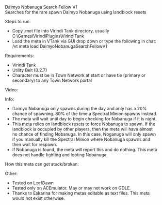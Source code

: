 Daimyo Nobanuga Search Fellow V1  
Searches for the rare spawn Daimyo Nobanuga using landblock resets

Steps to run:
- Copy .met file into Virindi Tank directory, usually C:\Games\VirindiPlugins\VirindiTank
- Load the meta in VTank via GUI drop down or type the following in chat: /vt meta load DaimyoNobanugaSearchFellowV1

Requirements:
- Virindi Tank
- Utility Belt (0.2.7)
- Character must be in Town Network at start or have tie (primary or secondary) to any Town Network portal

Video:

Info:
- Daimyo Nobanuga only spawns during the day and only has a 20% chance of spawning.  80% of the time a Spectral Minion spawns instead.
- The meta will wait until day to begin checking for Nobanuga if it is night.
- This meta relies on landblock resets to force Nobanuga to spawn.  If the landblock is occupied by other players, then the meta will have almost no chance of finding Nobanuga.  In this case, Noganuga will only spawn if you manually kill the Spectral Minion where Nobanuga spawns and then wait for respawn.
- If Nobanuga is found, the meta will report this and do nothing.  This meta does not handle fighting and looting Nobanuga.  

How this meta can get stuck/broken:

Other:
- Tested on LeafDawn
- Tested only on ACEmulator.  May or may not work on GDLE.
- Thanks to Eskarina for making metas editable as text files.   This meta would not exist otherwise.